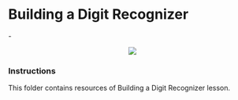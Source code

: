 # Building a Digit Recognizer

-<p align="center">
 <img src="http://www.codeheroku.com/static/images/digit_recog.gif">
</p> 

### Instructions

This folder contains resources of Building a Digit Recognizer lesson.




